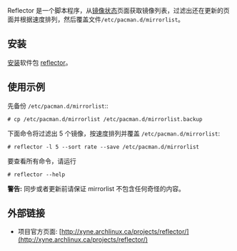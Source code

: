 Reflector 是一个脚本程序，从[镜像状态](https://www.archlinux.org/mirrors/status/)页面获取镜像列表，过滤出还在更新的页面并根据速度排列，然后覆盖文件`/etc/pacman.d/mirrorlist`。

## 安装

[安装](/index.php/%E5%AE%89%E8%A3%85 "安装")软件包 [reflector](https://www.archlinux.org/packages/?name=reflector)。

## 使用示例

先备份 `/etc/pacman.d/mirrorlist`::

```
# cp /etc/pacman.d/mirrorlist /etc/pacman.d/mirrorlist.backup

```

下面命令将过滤出 5 个镜像，按速度排列并覆盖 `/etc/pacman.d/mirrorlist`:

```
# reflector -l 5 --sort rate --save /etc/pacman.d/mirrorlist

```

要查看所有命令，请运行

```
# reflector --help

```

**警告:** 同步或者更新前请保证 mirrorlist 不包含任何奇怪的内容。

## 外部链接

*   项目官方页面: [http://xyne.archlinux.ca/projects/reflector/](http://xyne.archlinux.ca/projects/reflector/)